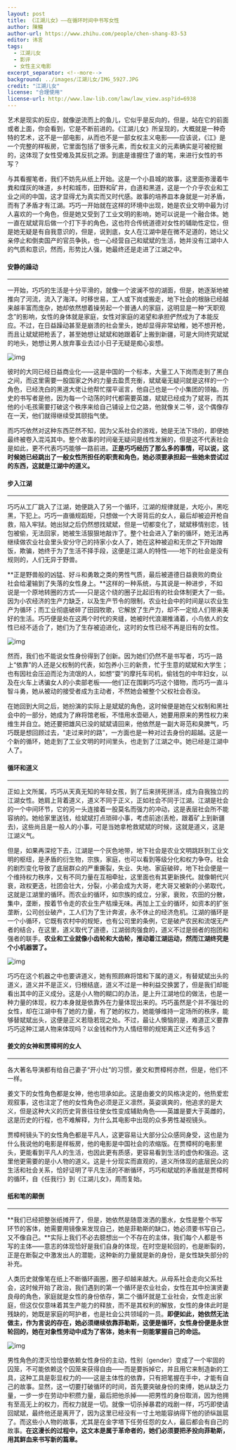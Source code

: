 ```yaml
---
layout: post
title: 《江湖儿女》——在循环时间中书写女性
author: 陳觴
author-url: https://www.zhihu.com/people/chen-shang-83-53
editor: 讳言
tags:
  - 江湖儿女
  - 影评
  - 女性主义电影
excerpt_separator: <!--more-->
background: ../images/江湖儿女/IMG_5927.JPG
credit: "江湖儿女"
license: "合理使用"
license-url: http://www.law-lib.com/law/law_view.asp?id=6938
---
```


艺术是现实的反应，就像逆流而上的鱼儿，它似乎是反向的，但是，站在它的前面或者上面，你会看到，它是不断前进的。《江湖儿女》所呈现的，大概就是一种奇特的艺术，这不是一部电影，从而也不是一部女权主义电影——应该说，《江》是一个完整的样板房，它里面包括了很多元素，而女权主义的元素确实是可被挖掘的，这体现了女性受难及其反抗之源。到底是谁握住了谁的笔，来进行女性的书写？

<!--more-->

与其看握笔者，我们不妨先从纸上开始。这是一个小县城的故事，这里面弥漫着牛粪和煤灰的味道，乡村和城市，田野和矿井，白道和黑道，这是一个介乎农业和工业之间的中国，这才显得尤为真实而又时代感。故事的培养皿本身就是一对矛盾，而有了矛盾才有江湖。巧巧一开始就在这样的环境中出现，她是农业文明中最为讨人喜欢的一个角色，但是她又受到了工业文明的影响，她可以说是一个融合体。她一直在斌斌背后做一个打下手的角色，这也符合传统道德对女性的辅助性定位，但是她无疑是有自我意识的，但是，说到底，女人在江湖中是在微不足道的，她让父亲停止和倒卖国产的官员争执，也一心经营自己和斌斌的生活，她并没有江湖中人的气质和意识，然而，形势比人强，她最终还是走进了江湖之中。

#### 安静的躁动

----



一开始，巧巧的生活是十分平滑的，就像一个波澜不惊的湖面，但是，她逐渐地被推向了河流，流入了海洋。时移世易，工人或下岗或搬走，地下社会的根脉已经越来越丰富而庞杂，她却依然想着操劳起一个普通人的家庭，这明显是一种“天职观念”的影响，女性的身体就是家庭，女性对家庭的渴望和承担俨然成为了本能反应。不过，在日益躁动甚至是崩溃的社会里头，她却显得非常幼稚，她不想开枪，而且让斌斌把枪丢了，甚至她想让斌斌和她跟着矿上搬到新疆，可是大同终究斌斌的地头，她想让男人放弃事业去过小日子无疑是痴心妄想。



<img class="img-fluid" src="../images/江湖儿女/IMG_5932.jpg" alt="img">



彼时的大同已经日益商业化——这是中国的一个标本，大量工人下岗而走到了黑白之间，而这里需要一股国家之外的力量去盈贯充衡，斌斌毫无疑问就是这样的一个角色，已经洗白的黑道大佬让他帮忙摆平谣言，他自己也是一个小集团的领袖。历史的书写者是他，因为每一个动荡的时代都需要英雄，斌斌已经成为了斌哥，而其他的小毛孩需要打破这个秩序来给自己铺设上位之路，他就像关二爷，这个偶像存在一天，他们就得继续受其颐指气使。

而巧巧依然对这种东西茫然不知，因为父系社会的游戏，她是无法下场的，即便她最终被卷入混沌其中。整个故事的时间毫无疑问是线性发展的，但是这不代表社会是如此，更不代表巧巧能够一路前进。**正是巧巧经历了那么多的事情，可以说，这时候她已经跳出了一般女性所担任的职责和角色，她必须要承担起一些她未尝试过的东西，这就是江湖中的道义。**



#### **步入江湖**

----



巧巧从工厂跳入了江湖，她便跳入了另一个循环，江湖的规律就是，大吃小，黑吃黑，下犯上。巧巧一直循规蹈矩，只想做一个大哥背后的女人，最后却被迫开枪自救，陷入牢狱。她出狱之后仍然想找斌斌，但是一切都变化了，斌斌移情别恋，钱包被偷，无法回家，她被生活狠狠地敲诈了。整个社会进入了新的循环，她无法再继续做农业社会里头安分守己的持家小女人了，她在这种被迫和无奈之下开始蹭饭，欺骗，她终于为了生活不择手段，这便是江湖人的特性——地下的社会是没有规则的，人们无异于野兽。



**正是野兽般的凶猛、好斗和勇敢之类的男性气质，最后被道德日益衰败的商业社会给灌输到了失落的女性身上。**这样的一种系统，与其说是一种进步，不如说是一个原地转圈的方式——只是这个绕的圈子比起旧有的社会体制更大了一些。因为小农经济的生产力缺乏，以及生产节令的限制，农业社会中的时间是以农业生产为循环；而工业彻底破碎了田园牧歌，它解放了生产力，却不一定给人们带来美好的生活。巧巧便是处在这两个时代的夹缝，她被时代浪潮推涌着，小鸟依人的女性已经不适合了，她们为了生存被迫进化，这时的女性已经不再是旧有的女性。



<img class="img-fluid" src="../images/江湖儿女/p2521456107.jpg" alt="img">



然而，我们也不能说女性身份得到了创新。因为她们仍然不是书写者，巧巧一路上“依靠”的人还是父权制的代表，如包养小三的新贵，忙于生意的斌斌和大学生；也有因社会压迫而沦为流氓的人，如想“耍”的摩托车司机，偷钱包的中年妇女，以及在火车上诱骗女人的小卖部老板——他们正在围剿巧巧这个猎物，而巧巧一直斗智斗勇，她从被动的接受者成为主动者，不然她会被整个父权社会吞没。



在她回到大同之后，她扮演的实际上是斌斌的角色，这时候便是她在父权制和黑社会中的一部分，她成为了麻将馆老板，不惜用水壶砸人，她要用原来的男性权力来维生并自立。她还要把雄风已没的斌斌请回来，他依然是一副大哥范和臭脾气，巧巧既是想回顾过去，“走过来时的路”，一方面也是一种对过去身份的超越。这是一个新的循环，她走到了工业文明的时间里头，也走到了江湖之中。她已经是江湖中人了。



#### **循环和道义**

----



正如上文所属，巧巧从天真无知的年轻女孩，到了后来拼死拼活，成为自我独立的江湖女性。她肩上背着道义，道义不同于正义，正如社会不同于江湖。江湖是社会的一个中间环节，它的另一头连接着一股莫名而强力的冲动，这是表层社会所不能容纳的。她给家里送钱，给斌斌打点琐碎小事，考虑前途(丢枪，跟着矿上到新疆去)，这些尚且是一般人的小事，可是当她拿枪救斌斌的时候，这就是道义，这是江湖义气。



但是，如果再深挖下去，江湖是一个灰色地带，地下社会是农业文明跳跃到工业文明的枢纽，是矛盾的衍生物，宗族，家庭，也可以看到等级分化和权力争夺。社会的剧烈变化导致了底层群众的严重撕裂，失业、失地、家庭破碎，地下社会便是一个维持权力秩序，又有不同力量在互相牵扯，这里面也有其更新换代。就像朝代兴衰，政权更迭，社团会壮大，分裂，小弟会成为大哥，老大哥又被新的小弟取代，这就是江湖里的循环。而农业的循环，如宗族的成立，分家，衰败，农田的分散，集中，垄断，按着节令走的农业生产枯燥无味。再加上工业的循环，如资本的扩张垄断，公司创业破产，工人们为了生计奔波，永不休止的经济危机。江湖的循环是一个小循环，它既有农村中的规矩，也有公司里的条例，它是破产农民和流氓无产者的结合，在这里，道义取代了道德，江湖弱肉强食的，道义不过是弱者的抱团和强者的联手。**农业和工业就像小齿轮和大齿轮，推动着江湖运动，然而江湖终究是个小机器罢了。**



<img class="img-fluid" src="../images/江湖儿女/IMG_5930.jpg" alt="img">



巧巧在这个机器之中也要讲道义，她有照顾麻将馆和下属的道义，有替斌斌出头的道义，道义并不是正义，归根结底，道义不过是一种利益交换罢了，但是我们却能看出其中的正义成分。这是小人物的糊口的办法，是上升江湖地位的做法，也是一种力量的体现，权力本身就是依靠外在力量体现出来的。巧巧虽然是个并不强壮的女性，却在江湖中有了她的力量，有了她的权力，她能够维持一定场所的秩序，能够替斌斌出头，这便是正义若隐若现之处。不过，最让人懊恼的是，难道正义要靠巧巧这种江湖人物来体现吗？以金钱和作为人情纽带的规矩离正义还有多远？



#### **姜文的女神和贾樟柯的女人**

----



各大著名导演都有给自己妻子“开小灶”的习惯，姜文和贾樟柯亦然，但是，他们不一样。



姜文下的女性角色都是女神，他也坦承如此。这是由姜文的风格决定的，他热爱宏观叙事，这也注定了他的女性角色必须是正义凛然，英姿飒爽的，他追求的是大义，但是这种大义的历史背景往往使女性变成辅助角色——英雄是要大于英雌的，这是历史的行程，也不难解释，为什么其电影中出现的众多男性凝视镜头。



贾樟柯镜头下的女性角色都是平凡人，这更容易让大部分公众感同身受，这也是为什么我说他的电影是样板房，他的电影是中国社会的浓缩版。在贾樟柯的电影里头，更能看到平凡人的生活，也因此更有质感，更容易看到生活的虚伪和强迫。这里他更需要的是小人物的道义。这是十分现实而直观的，道义所体现的底层民众的生活和社会关系，恰好证明了平凡生活的不断循环，巧巧和斌斌的矛盾就是贾樟柯的循环，自《任我行》到《江湖儿女》，周而复始。



#### **纸和笔的颠倒**

----



**我们已经把整张纸摊开了，但是，她依然是随意泼洒的墨水，女性是整个书写环节的客体，她需要用镜像来发现自己，她是菲勒斯的缺口，她必须要书写自己，又不像自己。**实际上我们不必去臆想出一个不存在的主体，我们每个人都是书写的主体——意志的体现恰好是我们自身的体现，在时空是轮回的，也是断裂的，正是在断裂之中激发出人的潜能，这种新的力量就是新的身份，是女性缺失部分的补充。



人类历史就像笔在纸上不断循环画圈，圈子却越来越大。从母系社会走向父系社会，这时候开始了政治，我们遇到的第一个循环是农业社会，女性在其中扮演贤妻良母的角色，家庭就是女性的身份依存，第二个循环就是工业社会，女性走出家庭，但这仅仅意味着其生产能力的释放，而不是其权利的解放，女性的身体此时是残缺的，她既是家庭的呵护者，也是社会公共领域的一员。**即便如此，她依然无法做主，作为言说的存在，她必须继续依靠菲勒斯，这便是循环，女性身份便是永世轮回的，她在对象性劳动中成为了客体，她未有一刻能掌握自己的命运。**



<img class="img-fluid" src="../images/江湖儿女/IMG_5931.jpg" alt="img">



男性角色的湮灭恰恰要依赖女性身份的主动，性别（gender）变成了一个牢固的囚笼，不可能依赖这个囚笼来获得自由——而是要拆掉它，并且用它来制造新的工具，这种工具是彰显权力的——这是主体性的依靠，只有把笔握在手中，才能有自己的故事。显然，这一切要打破循环的时间，首先要突破身份的束缚，她从缺乏力量，一步一步在劳动中积攒力量，最后把他杀掉——把男性的身份取消，因为他拥有至高无上的权力，而权力就是一切。就像一切杀掉暴君的戏剧一样，巧巧即使请回斌斌，最终他还是离开了，因为这里已经没有一寸土地能容纳得下他的骄纵跋扈了。而这些小人物的故事，尤其是在金字塔下任劳任怨的女人，最后都会有自己的故事。**在这漫长的过程中，这文本是属于革命者的，她们必须要把矛投向菲勒斯，用其鲜血来书写新的篇章。**